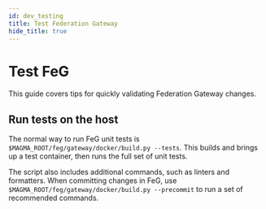 ```yaml
---
id: dev_testing
title: Test Federation Gateway
hide_title: true
---
```


# Test FeG

This guide covers tips for quickly validating Federation Gateway changes.

## Run tests on the host

The normal way to run FeG unit tests is `$MAGMA_ROOT/feg/gateway/docker/build.py --tests`. This
builds and brings up a test container, then runs the full set of unit
tests.

The script also includes additional commands, such as linters and formatters.
When committing changes in FeG, use `$MAGMA_ROOT/feg/gateway/docker/build.py --precommit` to run a set of recommended commands.

